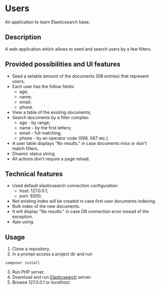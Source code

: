 # Users

An application to learn Elasticsearch base.

## Description
A web application which allows to seed and search users by a few filters.

## Provided possibilities and UI features
- Seed a setable amount of the documents (DB entries) that represent users;
- Each user has the follow fields:
    - age;
    - name;
    - email;
    - phone.
- View a table of the existing documents;
- Search documents by a filter complex:
    - age - by range;
    - name - by the first letters;
    - email - full matching;
    - phone - by an operator code (098, 067 etc.).
- A user table displays "No results." in case documents miss or don't match filters.
- Dinamic status string.
- All actions don't require a page reload.

## Technical features
- Used default elasticsearch connection configuration:
    - host: 127.0.0.1;
    - port: 9200.
- Not existing index will be created in case  first user documents indexing.
- Bulk index of the new documents.
- It will display "No results." in case DB connection error insead of the exception.
- Ajax using.

## Usage
1. Clone a repository.
2. In a prompt access a project dir and run
```
composer install
```
3. Run PHP server.
4. Download and run [Elasticsearch](https://www.elastic.co/downloads/elasticsearch) server.
5. Browse _127.0.0.1_ or _localhost_.